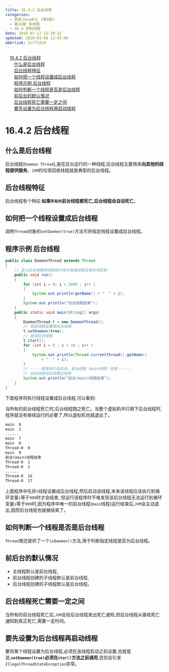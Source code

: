 ```yaml
---
title: 16.4.2 后台线程
categories: 
  - 疯狂Java讲义 (第4版)
  - 第16章 多线程
  - 16.4 控制线程
date: 2019-07-17 12:30:32
updated: 2020-01-08 12:05:09
abbrlink: 1c771dc8
---
```

<div id='my_toc'><a href="/JavaReadingNotes/1c771dc8/#16-4-2-后台线程" class="header_1">16.4.2 后台线程</a>&nbsp;<br><a href="/JavaReadingNotes/1c771dc8/#什么是后台线程" class="header_2">什么是后台线程</a>&nbsp;<br><a href="/JavaReadingNotes/1c771dc8/#后台线程特征" class="header_2">后台线程特征</a>&nbsp;<br><a href="/JavaReadingNotes/1c771dc8/#如何把一个线程设置成后台线程" class="header_2">如何把一个线程设置成后台线程</a>&nbsp;<br><a href="/JavaReadingNotes/1c771dc8/#程序示例-后台线程" class="header_2">程序示例 后台线程</a>&nbsp;<br><a href="/JavaReadingNotes/1c771dc8/#如何判断一个线程是否是后台线程" class="header_2">如何判断一个线程是否是后台线程</a>&nbsp;<br><a href="/JavaReadingNotes/1c771dc8/#前后台的默认情况" class="header_2">前后台的默认情况</a>&nbsp;<br><a href="/JavaReadingNotes/1c771dc8/#后台线程死亡需要一定之间" class="header_2">后台线程死亡需要一定之间</a>&nbsp;<br><a href="/JavaReadingNotes/1c771dc8/#要先设置为后台线程再启动线程" class="header_2">要先设置为后台线程再启动线程</a>&nbsp;<br></div>
<style>.header_1{margin-left: 1em;}.header_2{margin-left: 2em;}.header_3{margin-left: 3em;}.header_4{margin-left: 4em;}.header_5{margin-left: 5em;}.header_6{margin-left: 6em;}</style>
<!--more-->
<script>if (navigator.platform.search('arm')==-1){document.getElementById('my_toc').style.display = 'none';}var e,p = document.getElementsByTagName('p');while (p.length>0) {e = p[0];e.parentElement.removeChild(e);}</script>

<!--end-->
<!--SSTStart-->
# 16.4.2 后台线程
## 什么是后台线程
后台线程(`Daemon Thread`),是在后台运行的一种线程,后台线程主要用来**向其他的线程提供服务**。`JVM`的垃圾回收线程就是典型的后台线程。
## 后台线程特征
后台线程有个特征:**如果`所有的`前台线程都死亡,后台线程会自动死亡**。
## 如何把一个线程设置成后台线程
调用`Thread`对象的`setDaemon(true)`方法可将指定线程设置成后台线程。
<!--SSTStop-->
## 程序示例 后台线程
```java
public class DaemonThread extends Thread
{
    // 定义后台线程的线程执行体与普通线程没有任何区别
    public void run()
    {
        for (int i = 0; i < 1000 ; i++ )
        {
            System.out.println(getName() + "  " + i);
        }
        System.out.println("后台线程结束");
    }
    public static void main(String[] args)
    {
        DaemonThread t = new DaemonThread();
        // 将此线程设置成后台线程
        t.setDaemon(true);
        // 启动后台线程
        t.start();
        for (int i = 0 ; i < 10 ; i++ )
        {
            System.out.println(Thread.currentThread().getName()
                + "  " + i);
        }
        // -----程序执行到此处，前台线程（main线程）结束------
        // 后台线程也应该随之结束
        System.out.println("前台(main)线程结束");
    }
}
```
下面程序将执行线程设置成后台线程,可以看到:
<!--SSTStart-->
当所有的前台线程死亡时,后台线程随之死亡。当整个虚拟机中只剩下后台线程时,程序就没有继续运行的必要了,所以虚拟机也就退出了。
<!--SSTStop-->
```cmd
main  0
main  1
......
main  7
main  8
Thread-0  0
main  9
前台(main)线程结束
Thread-0  1
Thread-0  2
......
Thread-0  16
Thread-0  17
```
上面程序中先将`t`线程设置成后台线程,然后启动该线程,本来该线程应该执行到循环变量`i`等于`999`时才会结束,
但运行该程序时不难发现该后台线程无法运行到循环变量`i`等于`999`时,因为程序中唯一的前台线程(`main`线程)运行结束后,`JVM`会主动退出,因而后台线程也就被结束了。
<!--SSTStart-->
## 如何判断一个线程是否是后台线程
`Thread`类还提供了一个`isDaemon()`方法,用于判断指定线程是否为后台线程。
## 前后台的默认情况
- 主线程默认是前台线程,
- 前台线程创建的子线程默认是前台线程,
- 后台线程创建的子线程默认是后台线程。

## 后台线程死亡需要一定之间
当所有的前台线程死亡后,`JVM`会给后台线程发出死亡通知,但后台线程从接收死亡通知到真正死亡,需要一定时间。
## 要先设置为后台线程再启动线程
要将某个线程设置为后台线程,必须在该线程启动之前设置,也就是说,**`setDaemon(true)`必须在`star()`方法之前调用**,否则会引发`IllegalThreadStateException`异常。
<!--SSTStop-->
